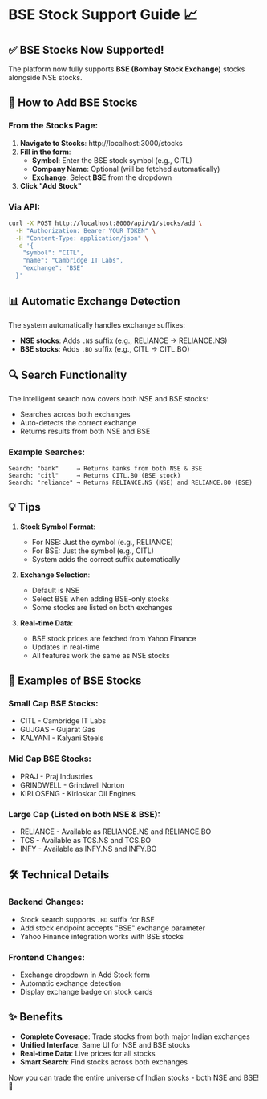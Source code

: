 # BSE Stock Support Guide 📈

## ✅ BSE Stocks Now Supported!

The platform now fully supports **BSE (Bombay Stock Exchange)** stocks alongside NSE stocks.

## 🎯 How to Add BSE Stocks

### From the Stocks Page:

1. **Navigate to Stocks**: http://localhost:3000/stocks
2. **Fill in the form**:
   - **Symbol**: Enter the BSE stock symbol (e.g., CITL)
   - **Company Name**: Optional (will be fetched automatically)
   - **Exchange**: Select **BSE** from the dropdown
3. **Click "Add Stock"**

### Via API:
```bash
curl -X POST http://localhost:8000/api/v1/stocks/add \
  -H "Authorization: Bearer YOUR_TOKEN" \
  -H "Content-Type: application/json" \
  -d '{
    "symbol": "CITL",
    "name": "Cambridge IT Labs",
    "exchange": "BSE"
  }'
```

## 📊 Automatic Exchange Detection

The system automatically handles exchange suffixes:
- **NSE stocks**: Adds `.NS` suffix (e.g., RELIANCE → RELIANCE.NS)
- **BSE stocks**: Adds `.BO` suffix (e.g., CITL → CITL.BO)

## 🔍 Search Functionality

The intelligent search now covers both NSE and BSE stocks:
- Searches across both exchanges
- Auto-detects the correct exchange
- Returns results from both NSE and BSE

### Example Searches:
```
Search: "bank"     → Returns banks from both NSE & BSE
Search: "citl"     → Returns CITL.BO (BSE stock)
Search: "reliance" → Returns RELIANCE.NS (NSE) and RELIANCE.BO (BSE)
```

## 💡 Tips

1. **Stock Symbol Format**:
   - For NSE: Just the symbol (e.g., RELIANCE)
   - For BSE: Just the symbol (e.g., CITL)
   - System adds the correct suffix automatically

2. **Exchange Selection**:
   - Default is NSE
   - Select BSE when adding BSE-only stocks
   - Some stocks are listed on both exchanges

3. **Real-time Data**:
   - BSE stock prices are fetched from Yahoo Finance
   - Updates in real-time
   - All features work the same as NSE stocks

## 🚀 Examples of BSE Stocks

### Small Cap BSE Stocks:
- CITL - Cambridge IT Labs
- GUJGAS - Gujarat Gas
- KALYANI - Kalyani Steels

### Mid Cap BSE Stocks:
- PRAJ - Praj Industries
- GRINDWELL - Grindwell Norton
- KIRLOSENG - Kirloskar Oil Engines

### Large Cap (Listed on both NSE & BSE):
- RELIANCE - Available as RELIANCE.NS and RELIANCE.BO
- TCS - Available as TCS.NS and TCS.BO
- INFY - Available as INFY.NS and INFY.BO

## 🛠 Technical Details

### Backend Changes:
- Stock search supports `.BO` suffix for BSE
- Add stock endpoint accepts "BSE" exchange parameter
- Yahoo Finance integration works with BSE stocks

### Frontend Changes:
- Exchange dropdown in Add Stock form
- Automatic exchange detection
- Display exchange badge on stock cards

## ✨ Benefits

- **Complete Coverage**: Trade stocks from both major Indian exchanges
- **Unified Interface**: Same UI for NSE and BSE stocks
- **Real-time Data**: Live prices for all stocks
- **Smart Search**: Find stocks across both exchanges

Now you can trade the entire universe of Indian stocks - both NSE and BSE! 🎉
